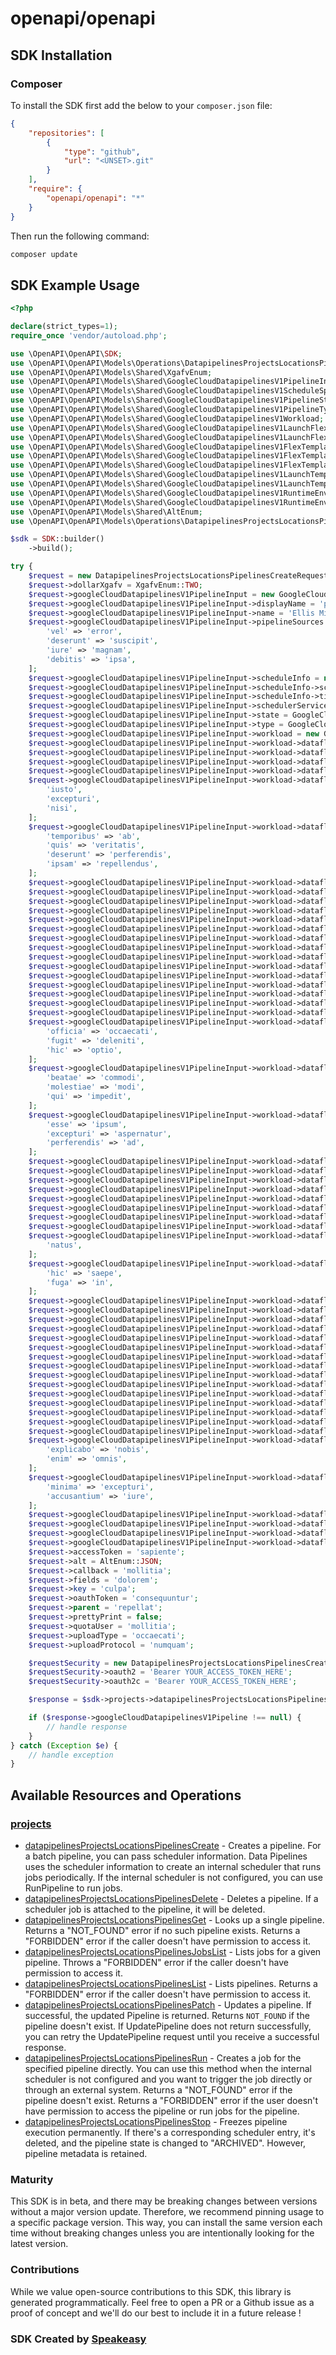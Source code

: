 # openapi/openapi

<!-- Start SDK Installation -->
## SDK Installation

### Composer

To install the SDK first add the below to your `composer.json` file:

```json
{
    "repositories": [
        {
            "type": "github",
            "url": "<UNSET>.git"
        }
    ],
    "require": {
        "openapi/openapi": "*"
    }
}
```

Then run the following command:

```bash
composer update
```
<!-- End SDK Installation -->

## SDK Example Usage
<!-- Start SDK Example Usage -->
```php
<?php

declare(strict_types=1);
require_once 'vendor/autoload.php';

use \OpenAPI\OpenAPI\SDK;
use \OpenAPI\OpenAPI\Models\Operations\DatapipelinesProjectsLocationsPipelinesCreateRequest;
use \OpenAPI\OpenAPI\Models\Shared\XgafvEnum;
use \OpenAPI\OpenAPI\Models\Shared\GoogleCloudDatapipelinesV1PipelineInput;
use \OpenAPI\OpenAPI\Models\Shared\GoogleCloudDatapipelinesV1ScheduleSpecInput;
use \OpenAPI\OpenAPI\Models\Shared\GoogleCloudDatapipelinesV1PipelineStateEnum;
use \OpenAPI\OpenAPI\Models\Shared\GoogleCloudDatapipelinesV1PipelineTypeEnum;
use \OpenAPI\OpenAPI\Models\Shared\GoogleCloudDatapipelinesV1Workload;
use \OpenAPI\OpenAPI\Models\Shared\GoogleCloudDatapipelinesV1LaunchFlexTemplateRequest;
use \OpenAPI\OpenAPI\Models\Shared\GoogleCloudDatapipelinesV1LaunchFlexTemplateParameter;
use \OpenAPI\OpenAPI\Models\Shared\GoogleCloudDatapipelinesV1FlexTemplateRuntimeEnvironment;
use \OpenAPI\OpenAPI\Models\Shared\GoogleCloudDatapipelinesV1FlexTemplateRuntimeEnvironmentFlexrsGoalEnum;
use \OpenAPI\OpenAPI\Models\Shared\GoogleCloudDatapipelinesV1FlexTemplateRuntimeEnvironmentIpConfigurationEnum;
use \OpenAPI\OpenAPI\Models\Shared\GoogleCloudDatapipelinesV1LaunchTemplateRequest;
use \OpenAPI\OpenAPI\Models\Shared\GoogleCloudDatapipelinesV1LaunchTemplateParameters;
use \OpenAPI\OpenAPI\Models\Shared\GoogleCloudDatapipelinesV1RuntimeEnvironment;
use \OpenAPI\OpenAPI\Models\Shared\GoogleCloudDatapipelinesV1RuntimeEnvironmentIpConfigurationEnum;
use \OpenAPI\OpenAPI\Models\Shared\AltEnum;
use \OpenAPI\OpenAPI\Models\Operations\DatapipelinesProjectsLocationsPipelinesCreateSecurity;

$sdk = SDK::builder()
    ->build();

try {
    $request = new DatapipelinesProjectsLocationsPipelinesCreateRequest();
    $request->dollarXgafv = XgafvEnum::TWO;
    $request->googleCloudDatapipelinesV1PipelineInput = new GoogleCloudDatapipelinesV1PipelineInput();
    $request->googleCloudDatapipelinesV1PipelineInput->displayName = 'provident';
    $request->googleCloudDatapipelinesV1PipelineInput->name = 'Ellis Mitchell';
    $request->googleCloudDatapipelinesV1PipelineInput->pipelineSources = [
        'vel' => 'error',
        'deserunt' => 'suscipit',
        'iure' => 'magnam',
        'debitis' => 'ipsa',
    ];
    $request->googleCloudDatapipelinesV1PipelineInput->scheduleInfo = new GoogleCloudDatapipelinesV1ScheduleSpecInput();
    $request->googleCloudDatapipelinesV1PipelineInput->scheduleInfo->schedule = 'delectus';
    $request->googleCloudDatapipelinesV1PipelineInput->scheduleInfo->timeZone = 'tempora';
    $request->googleCloudDatapipelinesV1PipelineInput->schedulerServiceAccountEmail = 'suscipit';
    $request->googleCloudDatapipelinesV1PipelineInput->state = GoogleCloudDatapipelinesV1PipelineStateEnum::STATE_ACTIVE;
    $request->googleCloudDatapipelinesV1PipelineInput->type = GoogleCloudDatapipelinesV1PipelineTypeEnum::PIPELINE_TYPE_STREAMING;
    $request->googleCloudDatapipelinesV1PipelineInput->workload = new GoogleCloudDatapipelinesV1Workload();
    $request->googleCloudDatapipelinesV1PipelineInput->workload->dataflowFlexTemplateRequest = new GoogleCloudDatapipelinesV1LaunchFlexTemplateRequest();
    $request->googleCloudDatapipelinesV1PipelineInput->workload->dataflowFlexTemplateRequest->launchParameter = new GoogleCloudDatapipelinesV1LaunchFlexTemplateParameter();
    $request->googleCloudDatapipelinesV1PipelineInput->workload->dataflowFlexTemplateRequest->launchParameter->containerSpecGcsPath = 'placeat';
    $request->googleCloudDatapipelinesV1PipelineInput->workload->dataflowFlexTemplateRequest->launchParameter->environment = new GoogleCloudDatapipelinesV1FlexTemplateRuntimeEnvironment();
    $request->googleCloudDatapipelinesV1PipelineInput->workload->dataflowFlexTemplateRequest->launchParameter->environment->additionalExperiments = [
        'iusto',
        'excepturi',
        'nisi',
    ];
    $request->googleCloudDatapipelinesV1PipelineInput->workload->dataflowFlexTemplateRequest->launchParameter->environment->additionalUserLabels = [
        'temporibus' => 'ab',
        'quis' => 'veritatis',
        'deserunt' => 'perferendis',
        'ipsam' => 'repellendus',
    ];
    $request->googleCloudDatapipelinesV1PipelineInput->workload->dataflowFlexTemplateRequest->launchParameter->environment->enableStreamingEngine = false;
    $request->googleCloudDatapipelinesV1PipelineInput->workload->dataflowFlexTemplateRequest->launchParameter->environment->flexrsGoal = GoogleCloudDatapipelinesV1FlexTemplateRuntimeEnvironmentFlexrsGoalEnum::FLEXRS_COST_OPTIMIZED;
    $request->googleCloudDatapipelinesV1PipelineInput->workload->dataflowFlexTemplateRequest->launchParameter->environment->ipConfiguration = GoogleCloudDatapipelinesV1FlexTemplateRuntimeEnvironmentIpConfigurationEnum::WORKER_IP_PRIVATE;
    $request->googleCloudDatapipelinesV1PipelineInput->workload->dataflowFlexTemplateRequest->launchParameter->environment->kmsKeyName = 'odit';
    $request->googleCloudDatapipelinesV1PipelineInput->workload->dataflowFlexTemplateRequest->launchParameter->environment->machineType = 'at';
    $request->googleCloudDatapipelinesV1PipelineInput->workload->dataflowFlexTemplateRequest->launchParameter->environment->maxWorkers = 870088;
    $request->googleCloudDatapipelinesV1PipelineInput->workload->dataflowFlexTemplateRequest->launchParameter->environment->network = 'maiores';
    $request->googleCloudDatapipelinesV1PipelineInput->workload->dataflowFlexTemplateRequest->launchParameter->environment->numWorkers = 473608;
    $request->googleCloudDatapipelinesV1PipelineInput->workload->dataflowFlexTemplateRequest->launchParameter->environment->serviceAccountEmail = 'quod';
    $request->googleCloudDatapipelinesV1PipelineInput->workload->dataflowFlexTemplateRequest->launchParameter->environment->subnetwork = 'quod';
    $request->googleCloudDatapipelinesV1PipelineInput->workload->dataflowFlexTemplateRequest->launchParameter->environment->tempLocation = 'esse';
    $request->googleCloudDatapipelinesV1PipelineInput->workload->dataflowFlexTemplateRequest->launchParameter->environment->workerRegion = 'totam';
    $request->googleCloudDatapipelinesV1PipelineInput->workload->dataflowFlexTemplateRequest->launchParameter->environment->workerZone = 'porro';
    $request->googleCloudDatapipelinesV1PipelineInput->workload->dataflowFlexTemplateRequest->launchParameter->environment->zone = 'dolorum';
    $request->googleCloudDatapipelinesV1PipelineInput->workload->dataflowFlexTemplateRequest->launchParameter->jobName = 'dicta';
    $request->googleCloudDatapipelinesV1PipelineInput->workload->dataflowFlexTemplateRequest->launchParameter->launchOptions = [
        'officia' => 'occaecati',
        'fugit' => 'deleniti',
        'hic' => 'optio',
    ];
    $request->googleCloudDatapipelinesV1PipelineInput->workload->dataflowFlexTemplateRequest->launchParameter->parameters = [
        'beatae' => 'commodi',
        'molestiae' => 'modi',
        'qui' => 'impedit',
    ];
    $request->googleCloudDatapipelinesV1PipelineInput->workload->dataflowFlexTemplateRequest->launchParameter->transformNameMappings = [
        'esse' => 'ipsum',
        'excepturi' => 'aspernatur',
        'perferendis' => 'ad',
    ];
    $request->googleCloudDatapipelinesV1PipelineInput->workload->dataflowFlexTemplateRequest->launchParameter->update = false;
    $request->googleCloudDatapipelinesV1PipelineInput->workload->dataflowFlexTemplateRequest->location = 'natus';
    $request->googleCloudDatapipelinesV1PipelineInput->workload->dataflowFlexTemplateRequest->projectId = 'sed';
    $request->googleCloudDatapipelinesV1PipelineInput->workload->dataflowFlexTemplateRequest->validateOnly = false;
    $request->googleCloudDatapipelinesV1PipelineInput->workload->dataflowLaunchTemplateRequest = new GoogleCloudDatapipelinesV1LaunchTemplateRequest();
    $request->googleCloudDatapipelinesV1PipelineInput->workload->dataflowLaunchTemplateRequest->gcsPath = 'iste';
    $request->googleCloudDatapipelinesV1PipelineInput->workload->dataflowLaunchTemplateRequest->launchParameters = new GoogleCloudDatapipelinesV1LaunchTemplateParameters();
    $request->googleCloudDatapipelinesV1PipelineInput->workload->dataflowLaunchTemplateRequest->launchParameters->environment = new GoogleCloudDatapipelinesV1RuntimeEnvironment();
    $request->googleCloudDatapipelinesV1PipelineInput->workload->dataflowLaunchTemplateRequest->launchParameters->environment->additionalExperiments = [
        'natus',
    ];
    $request->googleCloudDatapipelinesV1PipelineInput->workload->dataflowLaunchTemplateRequest->launchParameters->environment->additionalUserLabels = [
        'hic' => 'saepe',
        'fuga' => 'in',
    ];
    $request->googleCloudDatapipelinesV1PipelineInput->workload->dataflowLaunchTemplateRequest->launchParameters->environment->bypassTempDirValidation = false;
    $request->googleCloudDatapipelinesV1PipelineInput->workload->dataflowLaunchTemplateRequest->launchParameters->environment->enableStreamingEngine = false;
    $request->googleCloudDatapipelinesV1PipelineInput->workload->dataflowLaunchTemplateRequest->launchParameters->environment->ipConfiguration = GoogleCloudDatapipelinesV1RuntimeEnvironmentIpConfigurationEnum::WORKER_IP_PUBLIC;
    $request->googleCloudDatapipelinesV1PipelineInput->workload->dataflowLaunchTemplateRequest->launchParameters->environment->kmsKeyName = 'iste';
    $request->googleCloudDatapipelinesV1PipelineInput->workload->dataflowLaunchTemplateRequest->launchParameters->environment->machineType = 'iure';
    $request->googleCloudDatapipelinesV1PipelineInput->workload->dataflowLaunchTemplateRequest->launchParameters->environment->maxWorkers = 902349;
    $request->googleCloudDatapipelinesV1PipelineInput->workload->dataflowLaunchTemplateRequest->launchParameters->environment->network = 'quidem';
    $request->googleCloudDatapipelinesV1PipelineInput->workload->dataflowLaunchTemplateRequest->launchParameters->environment->numWorkers = 99280;
    $request->googleCloudDatapipelinesV1PipelineInput->workload->dataflowLaunchTemplateRequest->launchParameters->environment->serviceAccountEmail = 'ipsa';
    $request->googleCloudDatapipelinesV1PipelineInput->workload->dataflowLaunchTemplateRequest->launchParameters->environment->subnetwork = 'reiciendis';
    $request->googleCloudDatapipelinesV1PipelineInput->workload->dataflowLaunchTemplateRequest->launchParameters->environment->tempLocation = 'est';
    $request->googleCloudDatapipelinesV1PipelineInput->workload->dataflowLaunchTemplateRequest->launchParameters->environment->workerRegion = 'mollitia';
    $request->googleCloudDatapipelinesV1PipelineInput->workload->dataflowLaunchTemplateRequest->launchParameters->environment->workerZone = 'laborum';
    $request->googleCloudDatapipelinesV1PipelineInput->workload->dataflowLaunchTemplateRequest->launchParameters->environment->zone = 'dolores';
    $request->googleCloudDatapipelinesV1PipelineInput->workload->dataflowLaunchTemplateRequest->launchParameters->jobName = 'dolorem';
    $request->googleCloudDatapipelinesV1PipelineInput->workload->dataflowLaunchTemplateRequest->launchParameters->parameters = [
        'explicabo' => 'nobis',
        'enim' => 'omnis',
    ];
    $request->googleCloudDatapipelinesV1PipelineInput->workload->dataflowLaunchTemplateRequest->launchParameters->transformNameMapping = [
        'minima' => 'excepturi',
        'accusantium' => 'iure',
    ];
    $request->googleCloudDatapipelinesV1PipelineInput->workload->dataflowLaunchTemplateRequest->launchParameters->update = false;
    $request->googleCloudDatapipelinesV1PipelineInput->workload->dataflowLaunchTemplateRequest->location = 'culpa';
    $request->googleCloudDatapipelinesV1PipelineInput->workload->dataflowLaunchTemplateRequest->projectId = 'doloribus';
    $request->googleCloudDatapipelinesV1PipelineInput->workload->dataflowLaunchTemplateRequest->validateOnly = false;
    $request->accessToken = 'sapiente';
    $request->alt = AltEnum::JSON;
    $request->callback = 'mollitia';
    $request->fields = 'dolorem';
    $request->key = 'culpa';
    $request->oauthToken = 'consequuntur';
    $request->parent = 'repellat';
    $request->prettyPrint = false;
    $request->quotaUser = 'mollitia';
    $request->uploadType = 'occaecati';
    $request->uploadProtocol = 'numquam';

    $requestSecurity = new DatapipelinesProjectsLocationsPipelinesCreateSecurity();
    $requestSecurity->oauth2 = 'Bearer YOUR_ACCESS_TOKEN_HERE';
    $requestSecurity->oauth2c = 'Bearer YOUR_ACCESS_TOKEN_HERE';

    $response = $sdk->projects->datapipelinesProjectsLocationsPipelinesCreate($request, $requestSecurity);

    if ($response->googleCloudDatapipelinesV1Pipeline !== null) {
        // handle response
    }
} catch (Exception $e) {
    // handle exception
}
```
<!-- End SDK Example Usage -->

<!-- Start SDK Available Operations -->
## Available Resources and Operations


### [projects](docs/projects/README.md)

* [datapipelinesProjectsLocationsPipelinesCreate](docs/projects/README.md#datapipelinesprojectslocationspipelinescreate) - Creates a pipeline. For a batch pipeline, you can pass scheduler information. Data Pipelines uses the scheduler information to create an internal scheduler that runs jobs periodically. If the internal scheduler is not configured, you can use RunPipeline to run jobs.
* [datapipelinesProjectsLocationsPipelinesDelete](docs/projects/README.md#datapipelinesprojectslocationspipelinesdelete) - Deletes a pipeline. If a scheduler job is attached to the pipeline, it will be deleted.
* [datapipelinesProjectsLocationsPipelinesGet](docs/projects/README.md#datapipelinesprojectslocationspipelinesget) - Looks up a single pipeline. Returns a "NOT_FOUND" error if no such pipeline exists. Returns a "FORBIDDEN" error if the caller doesn't have permission to access it.
* [datapipelinesProjectsLocationsPipelinesJobsList](docs/projects/README.md#datapipelinesprojectslocationspipelinesjobslist) - Lists jobs for a given pipeline. Throws a "FORBIDDEN" error if the caller doesn't have permission to access it.
* [datapipelinesProjectsLocationsPipelinesList](docs/projects/README.md#datapipelinesprojectslocationspipelineslist) - Lists pipelines. Returns a "FORBIDDEN" error if the caller doesn't have permission to access it.
* [datapipelinesProjectsLocationsPipelinesPatch](docs/projects/README.md#datapipelinesprojectslocationspipelinespatch) - Updates a pipeline. If successful, the updated Pipeline is returned. Returns `NOT_FOUND` if the pipeline doesn't exist. If UpdatePipeline does not return successfully, you can retry the UpdatePipeline request until you receive a successful response.
* [datapipelinesProjectsLocationsPipelinesRun](docs/projects/README.md#datapipelinesprojectslocationspipelinesrun) - Creates a job for the specified pipeline directly. You can use this method when the internal scheduler is not configured and you want to trigger the job directly or through an external system. Returns a "NOT_FOUND" error if the pipeline doesn't exist. Returns a "FORBIDDEN" error if the user doesn't have permission to access the pipeline or run jobs for the pipeline.
* [datapipelinesProjectsLocationsPipelinesStop](docs/projects/README.md#datapipelinesprojectslocationspipelinesstop) - Freezes pipeline execution permanently. If there's a corresponding scheduler entry, it's deleted, and the pipeline state is changed to "ARCHIVED". However, pipeline metadata is retained.
<!-- End SDK Available Operations -->

### Maturity

This SDK is in beta, and there may be breaking changes between versions without a major version update. Therefore, we recommend pinning usage
to a specific package version. This way, you can install the same version each time without breaking changes unless you are intentionally
looking for the latest version.

### Contributions

While we value open-source contributions to this SDK, this library is generated programmatically.
Feel free to open a PR or a Github issue as a proof of concept and we'll do our best to include it in a future release !

### SDK Created by [Speakeasy](https://docs.speakeasyapi.dev/docs/using-speakeasy/client-sdks)
